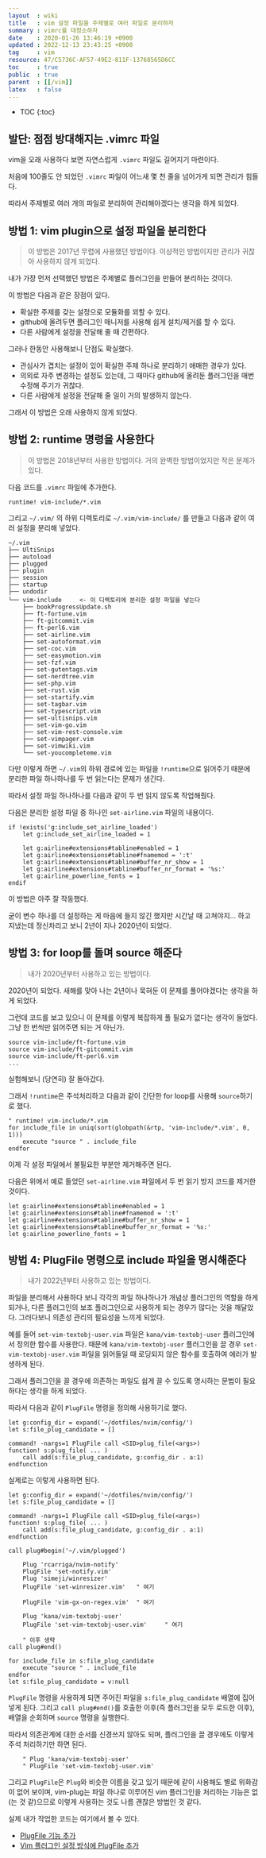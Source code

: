 ```yaml
---
layout  : wiki
title   : vim 설정 파일을 주제별로 여러 파일로 분리하자
summary : vimrc를 대청소하자
date    : 2020-01-26 13:46:19 +0900
updated : 2022-12-13 23:43:25 +0900
tag     : vim
resource: 47/C5736C-AF57-49E2-811F-13768565D6CC
toc     : true
public  : true
parent  : [[/vim]]
latex   : false
---
```

* TOC
{:toc}

## 발단: 점점 방대해지는 .vimrc 파일

vim을 오래 사용하다 보면 자연스럽게 `.vimrc` 파일도 길어지기 마련이다.

처음에 100줄도 안 되었던 `.vimrc` 파일이 어느새 몇 천 줄을 넘어가게 되면 관리가 힘들다.

따라서 주제별로 여러 개의 파일로 분리하여 관리해야겠다는 생각을 하게 되었다.

## 방법 1: vim plugin으로 설정 파일을 분리한다

> 이 방법은 2017년 무렵에 사용했던 방법이다. 이상적인 방법이지만 관리가 귀찮아 사용하지 않게 되었다.

내가 가장 먼저 선택했던 방법은 주제별로 플러그인을 만들어 분리하는 것이다.

이 방법은 다음과 같은 장점이 있다.

* 확실한 주제를 갖는 설정으로 모듈화를 꾀할 수 있다.
* github에 올려두면 플러그인 매니저를 사용해 쉽게 설치/제거를 할 수 있다.
* 다른 사람에게 설정을 전달해 줄 때 간편하다.

그러나 한동안 사용해보니 단점도 확실했다.

* 관심사가 겹치는 설정이 있어 확실한 주제 하나로 분리하기 애매한 경우가 있다.
* 의외로 자주 변경하는 설정도 있는데, 그 때마다 github에 올려둔 플러그인을 매번 수정해 주기가 귀찮다.
* 다른 사람에게 설정을 전달해 줄 일이 거의 발생하지 않는다.

그래서 이 방법은 오래 사용하지 않게 되었다.

## 방법 2: runtime 명령을 사용한다

> 이 방법은 2018년부터 사용한 방법이다. 거의 완벽한 방법이었지만 작은 문제가 있다.

다음 코드를 `.vimrc` 파일에 추가한다.

```viml
runtime! vim-include/*.vim
```

그리고 `~/.vim/` 의 하위 디렉토리로 `~/.vim/vim-include/` 를 만들고 다음과 같이 여러 설정을 분리해 넣었다.

```text
~/.vim
├── UltiSnips
├── autoload
├── plugged
├── plugin
├── session
├── startup
├── undodir
└── vim-include     <- 이 디렉토리에 분리한 설정 파일을 넣는다
    ├── bookProgressUpdate.sh
    ├── ft-fortune.vim
    ├── ft-gitcommit.vim
    ├── ft-perl6.vim
    ├── set-airline.vim
    ├── set-autoformat.vim
    ├── set-coc.vim
    ├── set-easymotion.vim
    ├── set-fzf.vim
    ├── set-gutentags.vim
    ├── set-nerdtree.vim
    ├── set-php.vim
    ├── set-rust.vim
    ├── set-startify.vim
    ├── set-tagbar.vim
    ├── set-typescript.vim
    ├── set-ultisnips.vim
    ├── set-vim-go.vim
    ├── set-vim-rest-console.vim
    ├── set-vimpager.vim
    ├── set-vimwiki.vim
    └── set-youcompleteme.vim
```

다만 이렇게 하면 `~/.vim`의 하위 경로에 있는 파일을 `!runtime`으로 읽어주기 때문에 분리한 파일 하나하나를 두 번 읽는다는 문제가 생긴다.

따라서 설정 파일 하나하나를 다음과 같이 두 번 읽지 않도록 작업해줬다.

다음은 분리한 설정 파일 중 하나인 `set-airline.vim` 파일의 내용이다.

```viml
if !exists('g:include_set_airline_loaded')
    let g:include_set_airline_loaded = 1

    let g:airline#extensions#tabline#enabled = 1
    let g:airline#extensions#tabline#fnamemod = ':t'
    let g:airline#extensions#tabline#buffer_nr_show = 1
    let g:airline#extensions#tabline#buffer_nr_format = '%s:'
    let g:airline_powerline_fonts = 1
endif
```

이 방법은 아주 잘 작동했다.

굳이 변수 하나를 더 설정하는 게 마음에 들지 않긴 했지만 시간날 때 고쳐야지... 하고 지냈는데 정신차리고 보니 2년이 지나 2020년이 되었다.

## 방법 3: for loop를 돌며 source 해준다

> 내가 2020년부터 사용하고 있는 방법이다.

2020년이 되었다. 새해를 맞아 나는 2년이나 묵혀둔 이 문제를 풀어야겠다는 생각을 하게 되었다.

그런데 코드를 보고 있으니 이 문제를 이렇게 복잡하게 풀 필요가 없다는 생각이 들었다. 그냥 한 번씩만 읽어주면 되는 거 아닌가.

```viml
source vim-include/ft-fortune.vim
source vim-include/ft-gitcommit.vim
source vim-include/ft-perl6.vim
...
```

실험해보니 (당연히) 잘 돌아갔다.

그래서 `!runtime`은 주석처리하고 다음과 같이 간단한 for loop를 사용해 `source`하기로 했다.

```viml
" runtime! vim-include/*.vim
for include_file in uniq(sort(globpath(&rtp, 'vim-include/*.vim', 0, 1)))
    execute "source " . include_file
endfor
```

이제 각 설정 파일에서 불필요한 부분만 제거해주면 된다.

다음은 위에서 예로 들었던 `set-airline.vim` 파일에서 두 번 읽기 방지 코드를 제거한 것이다.

```viml
let g:airline#extensions#tabline#enabled = 1
let g:airline#extensions#tabline#fnamemod = ':t'
let g:airline#extensions#tabline#buffer_nr_show = 1
let g:airline#extensions#tabline#buffer_nr_format = '%s:'
let g:airline_powerline_fonts = 1
```

## 방법 4: PlugFile 명령으로 include 파일을 명시해준다

> 내가 2022년부터 사용하고 있는 방법이다.

파일을 분리해서 사용하다 보니 각각의 파일 하나하나가 개념상 플러그인의 역할을 하게 되거나,
다른 플러그인의 보조 플러그인으로 사용하게 되는 경우가 많다는 것을 깨달았다.
그러다보니 의존성 관리의 필요성을 느끼게 되었다.

예를 들어 `set-vim-textobj-user.vim` 파일은 `kana/vim-textobj-user` 플러그인에서 정의한 함수를 사용한다.
때문에 `kana/vim-textobj-user` 플러그인을 끌 경우 `set-vim-textobj-user.vim` 파일을 읽어들일 때 로딩되지 않은 함수를 호출하여 에러가 발생하게 된다.

그래서 플러그인을 끌 경우에 의존하는 파일도 쉽게 끌 수 있도록 명시하는 문법이 필요하다는 생각을 하게 되었다.

따라서 다음과 같이 `PlugFile` 명령을 정의해 사용하기로 했다.

```viml
let g:config_dir = expand('~/dotfiles/nvim/config/')
let s:file_plug_candidate = []

command! -nargs=1 PlugFile call <SID>plug_file(<args>)
function! s:plug_file( ... )
    call add(s:file_plug_candidate, g:config_dir . a:1)
endfunction
```

실제로는 이렇게 사용하면 된다.

```viml
let g:config_dir = expand('~/dotfiles/nvim/config/')
let s:file_plug_candidate = []

command! -nargs=1 PlugFile call <SID>plug_file(<args>)
function! s:plug_file( ... )
    call add(s:file_plug_candidate, g:config_dir . a:1)
endfunction

call plug#begin('~/.vim/plugged')

    Plug 'rcarriga/nvim-notify'
    PlugFile 'set-notify.vim'
    Plug 'simeji/winresizer'
    PlugFile 'set-winresizer.vim'   " 여기

    PlugFile 'vim-gx-on-regex.vim'  " 여기

    Plug 'kana/vim-textobj-user'
    PlugFile 'set-vim-textobj-user.vim'     " 여기

    " 이후 생략
call plug#end()

for include_file in s:file_plug_candidate
    execute "source " . include_file
endfor
let s:file_plug_candidate = v:null
```

`PlugFile` 명령을 사용하게 되면 주어진 파일을 `s:file_plug_candidate` 배열에 집어넣게 된다.
그리고 `call plug#end()`를 호출한 이후(즉 플러그인을 모두 로드한 이후), 배열을 순회하며 `source` 명령을 실행한다.

따라서 의존관계에 대한 순서를 신경쓰지 않아도 되며, 플러그인을 끌 경우에도 이렇게 주석 처리하기만 하면 된다.

```
    " Plug 'kana/vim-textobj-user'
    " PlugFile 'set-vim-textobj-user.vim'
```

그리고 `PlugFile`은 `Plug`와 비슷한 이름을 갖고 있기 때문에 같이 사용해도 별로 위화감이 없어 보이며,
vim-plug는 파일 하나로 이루어진 vim 플러그인을 처리하는 기능은 없(는 것 같)으므로 이렇게 사용하는 것도 나름 괜찮은 방법인 것 같다.

실제 내가 작업한 코드는 여기에서 볼 수 있다.

- [PlugFile 기능 추가]( https://github.com/johngrib/dotfiles/commit/9689020a97249d98be0a42fae5593c7832cc8de7 )
- [Vim 플러그인 설정 방식에 PlugFile 추가]( https://github.com/johngrib/dotfiles/commit/ecf130149d81a3e7e0f784adbb74abb7f2f01d99 )

